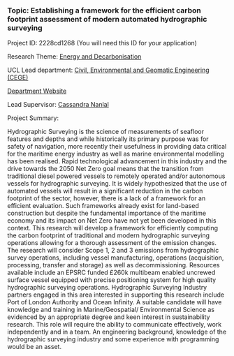 ### Topic: Establishing a framework for the efficient carbon footprint assessment of modern automated hydrographic surveying

Project ID: 2228cd1268
(You will need this ID for your application)

Research Theme: [Energy and Decarbonisation](../themes/energy and-decarbonisation.md)

UCL Lead department: [Civil, Environmental and Geomatic Engineering (CEGE)](../departments/civil-environmental-and-geomatic-engineering.md)

[Department Website](https://www.ucl.ac.uk/civil-environmental-geomatic-engineering)

Lead Supervisor: [Cassandra Nanlal](https://profiles.ucl.ac.uk/89756)

Project Summary:

Hydrographic Surveying is the science of measurements of seafloor features and depths and while historically its primary purpose was for safety of navigation, more recently their usefulness in providing data critical for the maritime energy industry as well as marine environmental modelling has been realised. Rapid technological advancement in this industry and the drive towards the 2050 Net Zero goal means that the transition from traditional diesel powered vessels to remotely operated and/or autonomous vessels for hydrographic surveying. It is widely hypothesized that the use of automated vessels will result in a significant reduction in the carbon footprint of the sector, however, there is a lack of a framework for an efficient evaluation. Such frameworks already exist for land-based construction but despite the fundamental importance of the maritime economy and its impact on Net Zero have not yet been developed in this context.
This research will develop a framework for efficiently computing the carbon footprint of traditional and modern hydrographic surveying operations allowing for a thorough assessment of the emission changes. The research will consider Scope 1, 2 and 3 emissions from hydrographic survey operations, including vessel manufacturing, operations (acquisition, processing, transfer and storage) as well as decommissioning. Resources available include an EPSRC funded £260k multibeam enabled uncrewed surface vessel equipped with precise positioning system for high quality hydrographic surveying operations. Hydrographic Surveying Industry partners engaged in this area interested in supporting this research include Port of London Authority and Ocean Infinity. 
A suitable candidate will have knowledge and training in Marine/Geospatial/ Environmental Science as evidenced by an appropriate degree and keen interest in sustainability research. This role will require the ability to communicate effectively, work independently and in a team.  An engineering background, knowledge of the hydrographic surveying industry and some experience with programming would be an asset.
